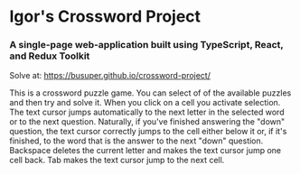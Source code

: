 # Igor's Crossword Project

### A single-page web-application built using TypeScript, React, and Redux Toolkit

Solve at: https://busuper.github.io/crossword-project/

This is a crossword puzzle game. You can select of of the available puzzles and then try and solve it.
When you click on a cell you activate selection. The text cursor jumps automatically to the next letter in the selected word or to the next question. Naturally, if you've finished answering the "down" question, the text cursor correctly jumps to the cell either below it or, if it's finished, to the word that is the answer to the next "down" question. Backspace deletes the current letter and makes the text cursor jump one cell back. Tab makes the text cursor jump to the next cell.

